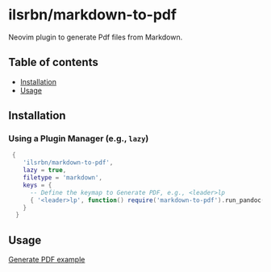 # ilsrbn/markdown-to-pdf

Neovim plugin to generate Pdf files from Markdown.

## Table of contents

- [Installation](#installation)
- [Usage](#usage)

## Installation

### Using a Plugin Manager (e.g., `lazy`)

```lua
 {
    'ilsrbn/markdown-to-pdf',
    lazy = true,
    filetype = 'markdown',
    keys = {
      -- Define the keymap to Generate PDF, e.g., <leader>lp
      { '<leader>lp', function() require('markdown-to-pdf').run_pandoc() end, mode = 'n', noremap = true, silent = true, desc = 'Generate PDF from Markdown' }
    }
  }
```

## Usage

[Generate PDF example](./assets/usage.mp4)
